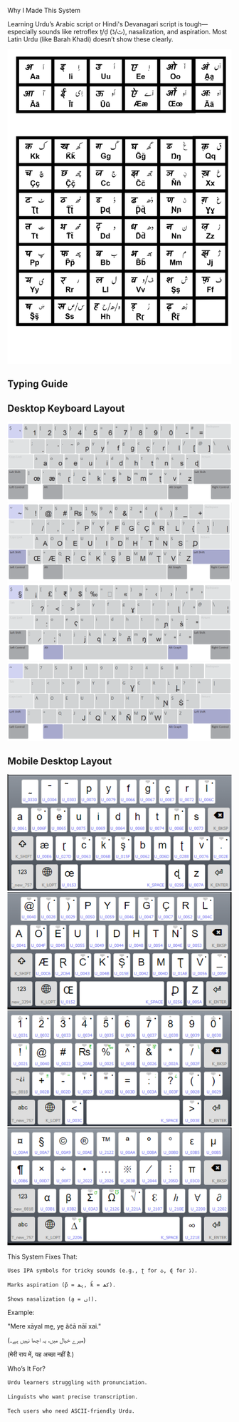 Why I Made This System

Learning Urdu’s Arabic script or Hindi's Devanagari script is tough—especially sounds like retroflex ṭ/ḍ (ٹ/ڈ), nasalization, and aspiration. Most Latin Urdu (like Barah Khadi) doesn’t show these clearly.

![Hindi-Urdu Alphabet](Hindi-Urdu%20Alphabet.png)

## Typing Guide

[](urdu_dvorak/source/help/hindi_urdu_alphabet.png)

## Desktop Keyboard Layout

![Keyboard](urdu_dvorak/source/help/typing_layout.png)
![Keyboard (Shift)](urdu_dvorak/source/help/typing_layout_shift.png)
![Keyboard (Alt)](urdu_dvorak/source/help/typing_layout_alt.png)
![Keyboard (Alt-Shift)](urdu_dvorak/source/help/typing_layout_altshift.png)

## Mobile Desktop Layout

![Mobile Keyboard](urdu_dvorak/source/help/mobile_layout.png)
![Mobile Keyboard (Shift)](urdu_dvorak/source/help/mobile_shift_layout.png)
![Mobile Keyboard (Numbers](urdu_dvorak/source/help/mobile_numbers_layout.png)
![Mobile Keyboard (Symbols)](urdu_dvorak/source/help/mobile_symbols_layout.png)


This System Fixes That:

    Uses IPA symbols for tricky sounds (e.g., ʈ for ٹ, ɖ for ڈ).

    Marks aspiration (p̃ = پھ, k̃ = کھ).

    Shows nasalization (a̰ = اں).

Example:

"Mere xāyal mḛ, yḛ ãc̃ā nāī xai."

(میرے خیال میں، یہ اچھا نہیں ہے۔)

(मेरी राय में, यह अच्छा नहीं है.)

Who’s It For?

    Urdu learners struggling with pronunciation.

    Linguists who want precise transcription.

    Tech users who need ASCII-friendly Urdu.


